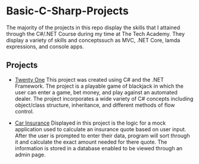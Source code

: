 # Basic-C-Sharp-Projects

The majority of the projects in this repo display the skills that I attained through the C#/.NET Course during my time at The Tech Academy. They display a variety of skills and conceptssuch as MVC, .NET Core, lamda expressions, and console apps.

## Projects
- [Twenty One](https://github.com/jbikeler/Basic-C-Sharp-Projects/tree/main/TwentyOne)
This project was created using C# and the .NET Framework. The project is a playable game of blackjack in which the user can enter a game, bet money, and play against an automated dealer. The project incorporates a wide variety of C# concepts including object/class structure, inheritance, and different methods of flow control.

- [Car Insurance](https://github.com/jbikeler/Basic-C-Sharp-Projects/tree/main/CarInsurance_2)
Displayed in this project is the logic for a mock application used to calculate an insurance quote based on user input. After the user is prompted to enter their data, program will sort through it and calculate the exact amount needed for there quote. The information is stored in a database enabled to be viewed through an admin page.  
